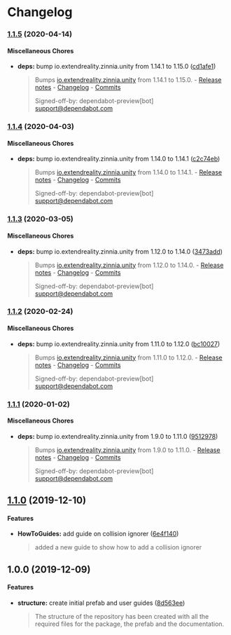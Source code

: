 # Changelog

### [1.1.5](https://github.com/ExtendRealityLtd/Tilia.Mutators.CollisionIgnorer.Unity/compare/v1.1.4...v1.1.5) (2020-04-14)

#### Miscellaneous Chores

* **deps:** bump io.extendreality.zinnia.unity from 1.14.1 to 1.15.0 ([cd1afe1](https://github.com/ExtendRealityLtd/Tilia.Mutators.CollisionIgnorer.Unity/commit/cd1afe1adcf2b472cd1b06c4bd8a9220ca2b4cb8))
  > Bumps [io.extendreality.zinnia.unity](https://github.com/ExtendRealityLtd/Zinnia.Unity) from 1.14.1 to 1.15.0. - [Release notes](https://github.com/ExtendRealityLtd/Zinnia.Unity/releases) - [Changelog](https://github.com/ExtendRealityLtd/Zinnia.Unity/blob/master/CHANGELOG.md) - [Commits](https://github.com/ExtendRealityLtd/Zinnia.Unity/compare/v1.14.1...v1.15.0)
  > 
  > Signed-off-by: dependabot-preview[bot] <support@dependabot.com>

### [1.1.4](https://github.com/ExtendRealityLtd/Tilia.Mutators.CollisionIgnorer.Unity/compare/v1.1.3...v1.1.4) (2020-04-03)

#### Miscellaneous Chores

* **deps:** bump io.extendreality.zinnia.unity from 1.14.0 to 1.14.1 ([c2c74eb](https://github.com/ExtendRealityLtd/Tilia.Mutators.CollisionIgnorer.Unity/commit/c2c74ebced07d4a47c69f9cfb9d9d47e0a431bb3))
  > Bumps [io.extendreality.zinnia.unity](https://github.com/ExtendRealityLtd/Zinnia.Unity) from 1.14.0 to 1.14.1. - [Release notes](https://github.com/ExtendRealityLtd/Zinnia.Unity/releases) - [Changelog](https://github.com/ExtendRealityLtd/Zinnia.Unity/blob/master/CHANGELOG.md) - [Commits](https://github.com/ExtendRealityLtd/Zinnia.Unity/compare/v1.14.0...v1.14.1)
  > 
  > Signed-off-by: dependabot-preview[bot] <support@dependabot.com>

### [1.1.3](https://github.com/ExtendRealityLtd/Tilia.Mutators.CollisionIgnorer.Unity/compare/v1.1.2...v1.1.3) (2020-03-05)

#### Miscellaneous Chores

* **deps:** bump io.extendreality.zinnia.unity from 1.12.0 to 1.14.0 ([3473add](https://github.com/ExtendRealityLtd/Tilia.Mutators.CollisionIgnorer.Unity/commit/3473add0cea4d42db1b46707845f0197138b02a4))
  > Bumps [io.extendreality.zinnia.unity](https://github.com/ExtendRealityLtd/Zinnia.Unity) from 1.12.0 to 1.14.0. - [Release notes](https://github.com/ExtendRealityLtd/Zinnia.Unity/releases) - [Changelog](https://github.com/ExtendRealityLtd/Zinnia.Unity/blob/master/CHANGELOG.md) - [Commits](https://github.com/ExtendRealityLtd/Zinnia.Unity/compare/v1.12.0...v1.14.0)
  > 
  > Signed-off-by: dependabot-preview[bot] <support@dependabot.com>

### [1.1.2](https://github.com/ExtendRealityLtd/Tilia.Mutators.CollisionIgnorer.Unity/compare/v1.1.1...v1.1.2) (2020-02-24)

#### Miscellaneous Chores

* **deps:** bump io.extendreality.zinnia.unity from 1.11.0 to 1.12.0 ([bc10027](https://github.com/ExtendRealityLtd/Tilia.Mutators.CollisionIgnorer.Unity/commit/bc100276d9deb2014c73786b8b7d82caccbd6a21))
  > Bumps [io.extendreality.zinnia.unity](https://github.com/ExtendRealityLtd/Zinnia.Unity) from 1.11.0 to 1.12.0. - [Release notes](https://github.com/ExtendRealityLtd/Zinnia.Unity/releases) - [Changelog](https://github.com/ExtendRealityLtd/Zinnia.Unity/blob/master/CHANGELOG.md) - [Commits](https://github.com/ExtendRealityLtd/Zinnia.Unity/compare/v1.11.0...v1.12.0)
  > 
  > Signed-off-by: dependabot-preview[bot] <support@dependabot.com>

### [1.1.1](https://github.com/ExtendRealityLtd/Tilia.Mutators.CollisionIgnorer.Unity/compare/v1.1.0...v1.1.1) (2020-01-02)

#### Miscellaneous Chores

* **deps:** bump io.extendreality.zinnia.unity from 1.9.0 to 1.11.0 ([9512978](https://github.com/ExtendRealityLtd/Tilia.Mutators.CollisionIgnorer.Unity/commit/9512978f2438373ee6c052d6be0139d4a5758683))
  > Bumps [io.extendreality.zinnia.unity](https://github.com/ExtendRealityLtd/Zinnia.Unity) from 1.9.0 to 1.11.0. - [Release notes](https://github.com/ExtendRealityLtd/Zinnia.Unity/releases) - [Changelog](https://github.com/ExtendRealityLtd/Zinnia.Unity/blob/master/CHANGELOG.md) - [Commits](https://github.com/ExtendRealityLtd/Zinnia.Unity/compare/v1.9.0...v1.11.0)
  > 
  > Signed-off-by: dependabot-preview[bot] <support@dependabot.com>

## [1.1.0](https://github.com/ExtendRealityLtd/Tilia.Mutators.CollisionIgnorer.Unity/compare/v1.0.0...v1.1.0) (2019-12-10)

#### Features

* **HowToGuides:** add guide on collision ignorer ([6e4f140](https://github.com/ExtendRealityLtd/Tilia.Mutators.CollisionIgnorer.Unity/commit/6e4f1404a62047ba78e5900d00857f3e1da80412))
  > added a new guide to show how to add a collision ignorer

## 1.0.0 (2019-12-09)

#### Features

* **structure:** create initial prefab and user guides ([8d563ee](https://github.com/ExtendRealityLtd/Tilia.Mutators.CollisionIgnorer.Unity/commit/8d563eed0a8b72e9d153a4c79f1d7674a9ccf7a1))
  > The structure of the repository has been created with all the required files for the package, the prefab and the documentation.
